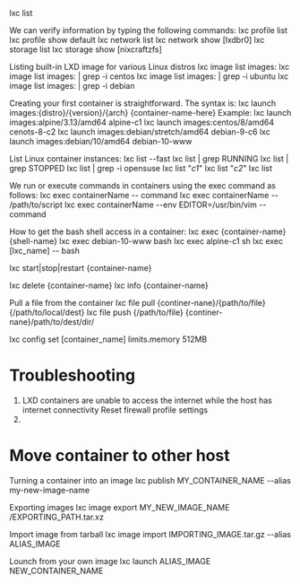 lxc list

We can verify information by typing the following commands:
lxc profile list
lxc profile show default
lxc network list
lxc network show [lxdbr0]
lxc storage list
lxc storage show [nixcraftzfs]


Listing built-in LXD image for various Linux distros
lxc image list images:
lxc image list images: | grep -i centos
lxc image list images: | grep -i ubuntu
lxc image list images: | grep -i debian


Creating your first container is straightforward. The syntax is:
lxc launch images:{distro}/{version}/{arch} {container-name-here}
Example:
lxc launch images:alpine/3.13/amd64 alpine-c1
lxc launch images:centos/8/amd64 cenots-8-c2
lxc launch images:debian/stretch/amd64 debian-9-c6
lxc launch images:debian/10/amd64 debian-10-www


List Linux container instances:
lxc list --fast
lxc list | grep RUNNING
lxc list | grep STOPPED
lxc list | grep -i opensuse
lxc list "*c1*"
lxc list "*c2*"
lxc list


We run or execute commands in containers using the exec command as follows:
lxc exec containerName -- command
lxc exec containerName -- /path/to/script
lxc exec containerName --env EDITOR=/usr/bin/vim -- command


How to get the bash shell access in a container:
lxc exec {container-name} {shell-name}
lxc exec debian-10-www bash
lxc exec alpine-c1 sh
lxc exec [lxc_name] -- bash


lxc start|stop|restart {container-name}

lxc delete {container-name}
lxc info {container-name}


Pull a file from the container
lxc file pull {continer-nane}/{path/to/file} {/path/to/local/dest}
lxc file push {/path/to/file} {continer-nane}/path/to/dest/dir/


lxc config set [container_name] limits.memory 512MB  

Troubleshooting
====================================================================================
1.  LXD containers are unable to access the internet while the host has internet connectivity
    Reset firewall profile settings
2. 


Move container to other host
====================================================================================
Turning a container into an image
lxc publish MY_CONTAINER_NAME --alias my-new-image-name

Exporting images
lxc image export MY_NEW_IMAGE_NAME /EXPORTING_PATH.tar.xz

Import image from tarball
lxc image import IMPORTING_IMAGE.tar.gz --alias ALIAS_IMAGE

Lounch from your own image
lxc launch ALIAS_IMAGE NEW_CONTAINER_NAME

